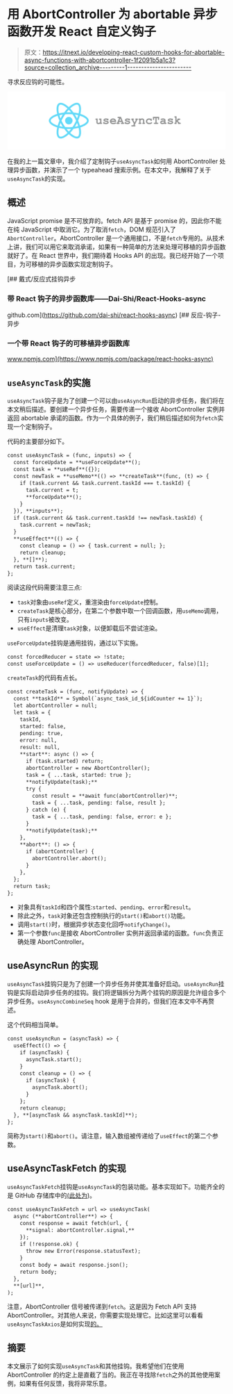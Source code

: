 # 用 AbortController 为 abortable 异步函数开发 React 自定义钩子

> 原文：<https://itnext.io/developing-react-custom-hooks-for-abortable-async-functions-with-abortcontroller-1f2091b5a1c3?source=collection_archive---------1----------------------->

寻求反应钩的可能性。

![](img/d7705ecf0227d6f5e83195dd29e5ff09.png)

在我的上一篇文章中，我介绍了定制钩子`useAsyncTask`如何用 AbortController 处理异步函数，并演示了一个 typeahead 搜索示例。在本文中，我解释了关于`useAsyncTask`的实现。

## 概述

JavaScript promise 是不可放弃的。fetch API 是基于 promise 的，因此你不能在纯 JavaScript 中取消它。为了取消`fetch`，DOM 规范引入了`AbortController`。AbortController 是一个通用接口，不是`fetch`专用的。从技术上讲，我们可以用它来取消承诺，如果有一种简单的方法来处理可移植的异步函数就好了。在 React 世界中，我们期待着 Hooks API 的出现。我已经开始了一个项目，为可移植的异步函数实现定制钩子。

[](https://github.com/dai-shi/react-hooks-async) [## 戴式/反应式挂钩异步

### 带 React 钩子的异步函数库——Dai-Shi/React-Hooks-async

github.com](https://github.com/dai-shi/react-hooks-async) [](https://www.npmjs.com/package/react-hooks-async) [## 反应-钩子-异步

### 一个带 React 钩子的可移植异步函数库

www.npmjs.com](https://www.npmjs.com/package/react-hooks-async) 

## `useAsyncTask`的实施

`useAsyncTask`钩子是为了创建一个可以由`useAsyncRun`启动的异步任务，我们将在本文稍后描述。要创建一个异步任务，需要传递一个接收 AbortController 实例并返回 abortable 承诺的函数。作为一个具体的例子，我们稍后描述如何为`fetch`实现一个定制钩子。

代码的主要部分如下。

```
const useAsyncTask = (func, inputs) => {
  const forceUpdate = **useForceUpdate**();
  const task = **useRef**({});
  const newTask = **useMemo**(() => **createTask**(func, (t) => {
    if (task.current && task.current.taskId === t.taskId) {
      task.current = t;
      **forceUpdate**();
    }
  }), **inputs**);
  if (task.current && task.current.taskId !== newTask.taskId) {
    task.current = newTask;
  }
  **useEffect**(() => {
    const cleanup = () => { task.current = null; };
    return cleanup;
  }, **[]**);
  return task.current;
};
```

阅读这段代码需要注意三点:

*   `task`对象由`useRef`定义，重渲染由`forceUpdate`控制。
*   `createTask`是核心部分，在第二个参数中取一个回调函数，用`useMemo`调用，只有`inputs`被改变。
*   `useEffect`是清理`task`对象，以便卸载后不尝试渲染。

`useForceUpdate`挂钩是通用挂钩，通过以下实施。

```
const forcedReducer = state => !state;
const useForceUpdate = () => useReducer(forcedReducer, false)[1];
```

`createTask`的代码有点长。

```
const createTask = (func, notifyUpdate) => {
  const **taskId** = Symbol(`async_task_id_${idCounter += 1}`);
  let abortController = null;
  let task = {
    taskId,
    started: false,
    pending: true,
    error: null,
    result: null,
    **start**: async () => {
      if (task.started) return;
      abortController = new AbortController();
      task = { ...task, started: true };
      **notifyUpdate(task);**
      try {
        const result = **await func(abortController)**;
        task = { ...task, pending: false, result };
      } catch (e) {
        task = { ...task, pending: false, error: e };
      }
      **notifyUpdate(task);**
    },
    **abort**: () => {
      if (abortController) {
        abortController.abort();
      }
    },
  };
  return task;
};
```

*   对象具有`taskId`和四个属性:`started`、`pending`、`error`和`result`。
*   除此之外，`task`对象还包含控制执行的`start()`和`abort()`功能。
*   调用`start()`时，根据异步状态变化回呼`notifyChange()`。
*   第一个参数`func`是接收 AbortController 实例并返回承诺的函数。`func`负责正确处理 AbortController。

## useAsyncRun 的实现

`useAsyncTask`挂钩只是为了创建一个异步任务并使其准备好启动。`useAsyncRun`挂钩是实际启动异步任务的挂钩。我们将逻辑拆分为两个挂钩的原因是允许组合多个异步任务。`useAsyncCombineSeq` hook 是用于合并的，但我们在本文中不再赘述。

这个代码相当简单。

```
const useAsyncRun = (asyncTask) => {
  useEffect(() => {
    if (asyncTask) {
      asyncTask.start();
    }
    const cleanup = () => {
      if (asyncTask) {
        asyncTask.abort();
      }
    };
    return cleanup;
  }, **[asyncTask && asyncTask.taskId]**);
};
```

简称为`start()`和`abort()`。请注意，输入数组被传递给了`useEffect`的第二个参数。

## useAsyncTaskFetch 的实现

`useAsyncTaskFetch`挂钩是`useAsyncTask`的包装功能。基本实现如下。功能齐全的是 GitHub 存储库中的[(此处为](https://github.com/dai-shi/react-hooks-async/blob/master/src/use-async-task-fetch.js))。

```
const useAsyncTaskFetch = url => useAsyncTask(
  async (**abortController**) => {
    const response = await fetch(url, {
      **signal: abortController.signal,**
    });
    if (!response.ok) {
      throw new Error(response.statusText);
    }
    const body = await response.json();
    return body;
  },
  **[url]**,
);
```

注意，AbortController 信号被传递到`fetch`。这是因为 Fetch API 支持 AbortController。对其他人来说，你需要实现处理它。比如这里可以看看`useAsyncTaskAxios`是如何实现[的。](https://github.com/dai-shi/react-hooks-async/blob/master/src/use-async-task-axios.js)

## 摘要

本文展示了如何实现`useAsyncTask`和其他挂钩。我希望他们在使用 AbortController 的约定上是直截了当的。我正在寻找除`fetch`之外的其他使用案例，如果有任何反馈，我将非常乐意。